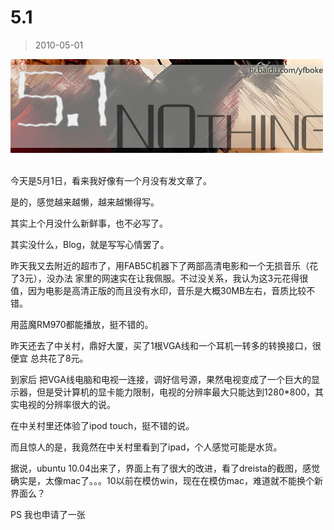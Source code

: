 # 5.1 

> 2010-05-01

<div class="pcs-article-content_ptkaiapt4bxy_baiduscarticle" id="detailArticleContent_ptkaiapt4bxy_baiduscarticle">
 <p>
  <img class="blogimg" small="0" src="images/3b7eab52de0f00648581c41d3823d5fc.jpg"/>
 </p>
 <p>
  <br/>
  今天是5月1日，看来我好像有一个月没有发文章了。
 </p>
 <p>
  是的，感觉越来越懒，越来越懒得写。
 </p>
 <p>
  其实上个月没什么新鲜事，也不必写了。
 </p>
 <p>
  其实没什么，Blog，就是写写心情罢了。
 </p>
 <p>
  昨天我又去附近的超市了，用FAB5C机器下了两部高清电影和一个无损音乐（花了3元），没办法 家里的网速实在让我佩服。不过没关系，我认为这3元花得很值，因为电影是高清正版的而且没有水印，音乐是大概30MB左右，音质比较不错。
 </p>
 <p>
  用蓝魔RM970都能播放，挺不错的。
 </p>
 <p>
  昨天还去了中关村，鼎好大厦，买了1根VGA线和一个耳机一转多的转换接口，很便宜 总共花了8元。
 </p>
 <p>
  到家后 把VGA线电脑和电视一连接，调好信号源，果然电视变成了一个巨大的显示器，但是受计算机的显卡能力限制，电视的分辨率最大只能达到1280*800，其实电视的分辨率很大的说。
 </p>
 <p>
  在中关村里还体验了ipod touch，挺不错的说。
 </p>
 <p>
  而且惊人的是，我竟然在中关村里看到了ipad，个人感觉可能是水货。
 </p>
 <p>
  据说，ubuntu 10.04出来了，界面上有了很大的改进，看了dreista的截图，感觉确实是，太像mac了。。。10以前在模仿win，现在在模仿mac，难道就不能换个新界面么？
 </p>
 <p>
  PS 我也申请了一张
 </p>
</div>



